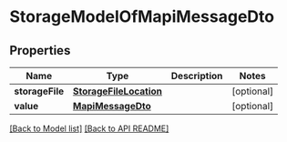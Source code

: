 
# StorageModelOfMapiMessageDto
## Properties
Name | Type | Description | Notes
------------ | ------------- | ------------- | -------------
**storageFile** | [**StorageFileLocation**](StorageFileLocation.md) |  |  [optional]
**value** | [**MapiMessageDto**](MapiMessageDto.md) |  |  [optional]




[[Back to Model list]](Models.md) [[Back to API README]](README.md)

